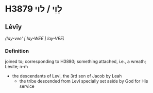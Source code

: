 # H3879 לֵוִי / לוי

## Lêvîy

_(lay-vee' | lay-WEE | lay-VEE)_

### Definition

joined to; corresponding to H3880; something attached, i.e., a wreath; Levite; n-m

- the descendants of Levi, the 3rd son of Jacob by Leah
  - the tribe descended from Levi specially set aside by God for His service
